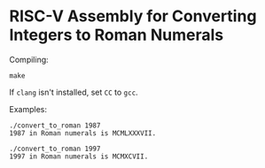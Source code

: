 # RISC-V Assembly for Converting Integers to Roman Numerals

Compiling:
```
make
```

If `clang` isn't installed, set `CC` to `gcc`.

Examples:
```
./convert_to_roman 1987
1987 in Roman numerals is MCMLXXXVII.

./convert_to_roman 1997
1997 in Roman numerals is MCMXCVII.
```
